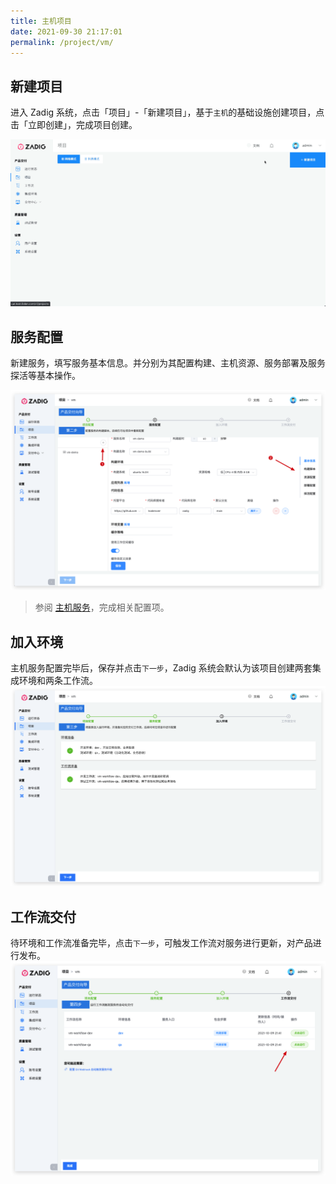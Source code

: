 ```yaml
---
title: 主机项目
date: 2021-09-30 21:17:01
permalink: /project/vm/
---
```


## 新建项目
进入 Zadig 系统，点击「项目」-「新建项目」，基于`主机`的基础设施创建项目，点击「立即创建」，完成项目创建。

![新建项目](../_images/vm_onboarding_1.gif)

## 服务配置

新建服务，填写服务基本信息。并分别为其配置构建、主机资源、服务部署及服务探活等基本操作。

![服务配置](../_images/vm_onboarding_2.png)

> 参阅 [主机服务](/project/service/)，完成相关配置项。

## 加入环境

主机服务配置完毕后，保存并点击`下一步`，Zadig 系统会默认为该项目创建两套集成环境和两条工作流。
![加入环境](../_images/vm_onboarding_3.png)

## 工作流交付

待环境和工作流准备完毕，点击`下一步`，可触发工作流对服务进行更新，对产品进行发布。
![工作流交付](../_images/vm_onboarding_4.png)
